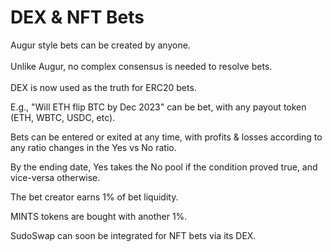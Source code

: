 # DEX & NFT Bets

Augur style bets can be created by anyone.\
\
Unlike Augur, no complex consensus is needed to resolve bets.\
\
DEX is now used as the truth for ERC20 bets.&#x20;

E.g., "Will ETH flip BTC by Dec 2023" can be bet, with any payout token (ETH, WBTC, USDC, etc).

Bets can be entered or exited at any time, with profits & losses according to any ratio changes in the Yes vs No ratio.

By the ending date, Yes takes the No pool if the condition proved true, and vice-versa otherwise.

The bet creator earns 1% of bet liquidity.

MINTS tokens are bought with another 1%.&#x20;

SudoSwap can soon be integrated for NFT bets via its DEX.
